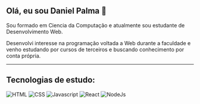 ## Olá, eu sou Daniel Palma 👋

Sou formado em Ciencia da Computação e atualmente sou estudante de Desenvolvimento Web.


Desenvolvi interesse na programação voltada a Web durante a faculdade e venho estudando por cursos de terceiros e buscando conhecimento por conta própria.

---

## Tecnologias de estudo:

![HTML](https://img.shields.io/badge/HTML5-E34F26?style=for-the-badge&logo=html5&logoColor=white)
![CSS](https://img.shields.io/badge/CSS3-1572B6?style=for-the-badge&logo=css3&logoColor=white)
![Javascript](https://img.shields.io/badge/JavaScript-323330?style=for-the-badge&logo=javascript&logoColor=F7DF1E)
![React](https://img.shields.io/badge/React-20232A?style=for-the-badge&logo=react&logoColor=61DAFB)
![NodeJs](https://img.shields.io/badge/Node.js-43853D?style=for-the-badge&logo=node.js&logoColor=white)
